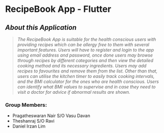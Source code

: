 # RecipeBook App - Flutter

## _About this Application_

> _The RecipeBook App is suitable for the health conscious users with providing recipes which can be allergy free to them with several important features. Users will have to register and login to the app using email address and password, once done users may browse through recipes by different categories and then view the detailed cooking method and its necessary ingredients. Users may add recipes to favourites and remove them from the list. Other than that, users can utilise the kitchen timer to easily track cooking intervals, and the BMI calculator for the ones who are health conscious. Users can identify what BMI values to supervise and in case they need to visit a doctor for advice if abnormal results are shown._


### Group Members:

- Pragatheswaran Nair S/O Vasu Davan
- Theshanraj S/O Ravi
- Daniel Irzan Lim 

